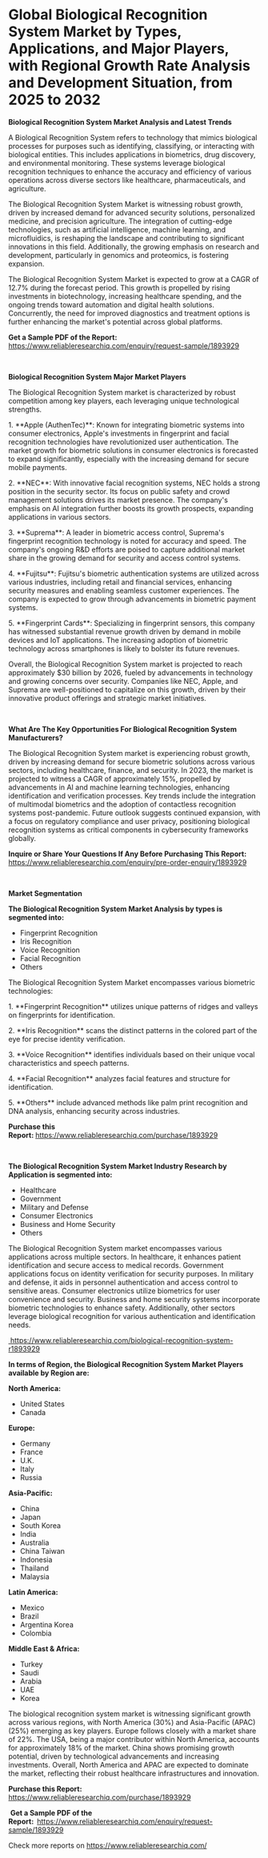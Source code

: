 <p><h1>Global Biological Recognition System Market by Types, Applications, and Major Players, with Regional Growth Rate Analysis and Development Situation, from 2025 to 2032</h1></p><p><strong>Biological Recognition System Market Analysis and Latest Trends</strong></p>
<p><p>A Biological Recognition System refers to technology that mimics biological processes for purposes such as identifying, classifying, or interacting with biological entities. This includes applications in biometrics, drug discovery, and environmental monitoring. These systems leverage biological recognition techniques to enhance the accuracy and efficiency of various operations across diverse sectors like healthcare, pharmaceuticals, and agriculture.</p><p>The Biological Recognition System Market is witnessing robust growth, driven by increased demand for advanced security solutions, personalized medicine, and precision agriculture. The integration of cutting-edge technologies, such as artificial intelligence, machine learning, and microfluidics, is reshaping the landscape and contributing to significant innovations in this field. Additionally, the growing emphasis on research and development, particularly in genomics and proteomics, is fostering expansion.</p><p>The Biological Recognition System Market is expected to grow at a CAGR of 12.7% during the forecast period. This growth is propelled by rising investments in biotechnology, increasing healthcare spending, and the ongoing trends toward automation and digital health solutions. Concurrently, the need for improved diagnostics and treatment options is further enhancing the market's potential across global platforms.</p></p>
<p><strong>Get a Sample PDF of the Report:&nbsp;</strong> <a href="https://www.reliableresearchiq.com/enquiry/request-sample/1893929?utm_campaign=2642&utm_medium=2&utm_source=Github&utm_content=ia&utm_term=01032025&utm_id=biological-recognition-system">https://www.reliableresearchiq.com/enquiry/request-sample/1893929</a></p>
<p>&nbsp;</p>
<p><strong>Biological Recognition System Major Market Players</strong></p>
<p><p>The Biological Recognition System market is characterized by robust competition among key players, each leveraging unique technological strengths. </p><p>1. **Apple (AuthenTec)**: Known for integrating biometric systems into consumer electronics, Apple's investments in fingerprint and facial recognition technologies have revolutionized user authentication. The market growth for biometric solutions in consumer electronics is forecasted to expand significantly, especially with the increasing demand for secure mobile payments.</p><p>2. **NEC**: With innovative facial recognition systems, NEC holds a strong position in the security sector. Its focus on public safety and crowd management solutions drives its market presence. The company's emphasis on AI integration further boosts its growth prospects, expanding applications in various sectors.</p><p>3. **Suprema**: A leader in biometric access control, Suprema's fingerprint recognition technology is noted for accuracy and speed. The company's ongoing R&D efforts are poised to capture additional market share in the growing demand for security and access control systems.</p><p>4. **Fujitsu**: Fujitsu's biometric authentication systems are utilized across various industries, including retail and financial services, enhancing security measures and enabling seamless customer experiences. The company is expected to grow through advancements in biometric payment systems.</p><p>5. **Fingerprint Cards**: Specializing in fingerprint sensors, this company has witnessed substantial revenue growth driven by demand in mobile devices and IoT applications. The increasing adoption of biometric technology across smartphones is likely to bolster its future revenues.</p><p>Overall, the Biological Recognition System market is projected to reach approximately $30 billion by 2026, fueled by advancements in technology and growing concerns over security. Companies like NEC, Apple, and Suprema are well-positioned to capitalize on this growth, driven by their innovative product offerings and strategic market initiatives.</p></p>
<p>&nbsp;</p>
<p><strong>What Are The Key Opportunities For Biological Recognition System Manufacturers?</strong></p>
<p><p>The Biological Recognition System market is experiencing robust growth, driven by increasing demand for secure biometric solutions across various sectors, including healthcare, finance, and security. In 2023, the market is projected to witness a CAGR of approximately 15%, propelled by advancements in AI and machine learning technologies, enhancing identification and verification processes. Key trends include the integration of multimodal biometrics and the adoption of contactless recognition systems post-pandemic. Future outlook suggests continued expansion, with a focus on regulatory compliance and user privacy, positioning biological recognition systems as critical components in cybersecurity frameworks globally.</p></p>
<p><strong>Inquire or Share Your Questions If Any Before Purchasing This Report:</strong> <a href="https://www.reliableresearchiq.com/enquiry/pre-order-enquiry/1893929?utm_campaign=2642&utm_medium=2&utm_source=Github&utm_content=ia&utm_term=01032025&utm_id=biological-recognition-system">https://www.reliableresearchiq.com/enquiry/pre-order-enquiry/1893929</a></p>
<p>&nbsp;</p>
<p><strong>Market Segmentation</strong></p>
<p><strong>The Biological Recognition System Market Analysis by types is segmented into:</strong></p>
<p><ul><li>Fingerprint Recognition</li><li>Iris Recognition</li><li>Voice Recognition</li><li>Facial Recognition</li><li>Others</li></ul></p>
<p><p>The Biological Recognition System Market encompasses various biometric technologies: </p><p>1. **Fingerprint Recognition** utilizes unique patterns of ridges and valleys on fingerprints for identification.</p><p>2. **Iris Recognition** scans the distinct patterns in the colored part of the eye for precise identity verification.</p><p>3. **Voice Recognition** identifies individuals based on their unique vocal characteristics and speech patterns.</p><p>4. **Facial Recognition** analyzes facial features and structure for identification.</p><p>5. **Others** include advanced methods like palm print recognition and DNA analysis, enhancing security across industries.</p></p>
<p><strong>Purchase this Report:&nbsp;</strong><a href="https://www.reliableresearchiq.com/purchase/1893929?utm_campaign=2642&utm_medium=2&utm_source=Github&utm_content=ia&utm_term=01032025&utm_id=biological-recognition-system">https://www.reliableresearchiq.com/purchase/1893929</a></p>
<p>&nbsp;</p>
<p><strong>The Biological Recognition System Market Industry Research by Application is segmented into:</strong></p>
<p><ul><li>Healthcare</li><li>Government</li><li>Military and Defense</li><li>Consumer Electronics</li><li>Business and Home Security</li><li>Others</li></ul></p>
<p><p>The Biological Recognition System market encompasses various applications across multiple sectors. In healthcare, it enhances patient identification and secure access to medical records. Government applications focus on identity verification for security purposes. In military and defense, it aids in personnel authentication and access control to sensitive areas. Consumer electronics utilize biometrics for user convenience and security. Business and home security systems incorporate biometric technologies to enhance safety. Additionally, other sectors leverage biological recognition for various authentication and identification needs.</p></p>
<p><a href="https://www.reliableresearchiq.com/biological-recognition-system-r1893929?utm_campaign=2642&utm_medium=2&utm_source=Github&utm_content=ia&utm_term=01032025&utm_id=biological-recognition-system">&nbsp;https://www.reliableresearchiq.com/biological-recognition-system-r1893929</a></p>
<p><strong>In terms of Region, the Biological Recognition System Market Players available by Region are:</strong></p>
<p>
    <p> <strong> North America: </strong>
        <ul>
            <li>United States</li>
            <li>Canada</li>
        </ul>
        </p> 
    <p> <strong> Europe: </strong>
        <ul>
            <li>Germany</li>
            <li>France</li>
            <li>U.K.</li>
            <li>Italy</li>
            <li>Russia</li>
        </ul>
        </p> 
    <p> <strong> Asia-Pacific: </strong>
        <ul>
            <li>China</li>
            <li>Japan</li>
            <li>South Korea</li>
            <li>India</li>
            <li>Australia</li>
            <li>China Taiwan</li>
            <li>Indonesia</li>
            <li>Thailand</li>
            <li>Malaysia</li>
        </ul>
        </p> 
    <p> <strong> Latin America: </strong>
        <ul>
            <li>Mexico</li>
            <li>Brazil</li>
            <li>Argentina Korea</li>
            <li>Colombia</li>
        </ul>
        </p> 
    <p> <strong> Middle East & Africa: </strong>
        <ul>
            <li>Turkey</li>
            <li>Saudi</li>
            <li>Arabia</li>
            <li>UAE</li>
            <li>Korea</li>
        </ul>
    </p>
    </p>
<p><p>The biological recognition system market is witnessing significant growth across various regions, with North America (30%) and Asia-Pacific (APAC) (25%) emerging as key players. Europe follows closely with a market share of 22%. The USA, being a major contributor within North America, accounts for approximately 18% of the market. China shows promising growth potential, driven by technological advancements and increasing investments. Overall, North America and APAC are expected to dominate the market, reflecting their robust healthcare infrastructures and innovation.</p></p>
<p><strong>Purchase this Report: </strong><a href="https://www.reliableresearchiq.com/purchase/1893929?utm_campaign=2642&utm_medium=2&utm_source=Github&utm_content=ia&utm_term=01032025&utm_id=biological-recognition-system">https://www.reliableresearchiq.com/purchase/1893929</a></p>
<p>&nbsp;<strong>Get a Sample PDF of the Report:&nbsp;&nbsp;</strong><a href="https://www.reliableresearchiq.com/enquiry/request-sample/1893929?utm_campaign=2642&utm_medium=2&utm_source=Github&utm_content=ia&utm_term=01032025&utm_id=biological-recognition-system">https://www.reliableresearchiq.com/enquiry/request-sample/1893929</a></p>
<p><strong></strong></p>
<p>Check more reports on <a href="https://www.reliableresearchiq.com/?utm_campaign=2642&utm_medium=2&utm_source=Github&utm_content=ia&utm_term=01032025&utm_id=biological-recognition-system">https://www.reliableresearchiq.com/</a></p>